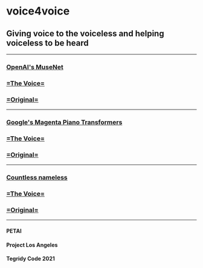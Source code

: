 # voice4voice
## Giving voice to the voiceless and helping voiceless to be heard

***

### [OpenAI's MuseNet](https://openai.com/blog/musenet/)

### [=The Voice=](https://soundcloud.com/aleksandr-sigalov-61/sets/singing-euterpe)

### [=Original=](https://soundcloud.com/aleksandr-sigalov-61/sets/euterpe-openai-musenet-artificial-intelligence-tribute)

***

### [Google's Magenta Piano Transformers](https://magenta.tensorflow.org/piano-transformer)

### [=The Voice=](https://soundcloud.com/aleksandr-sigalov-61/sets/google-piano-transformer)

### [=Original=](https://magenta.github.io/listen-to-transformer/)

***

### [Countless nameless](https://github.com/topics/music-generation)

### [=The Voice=](https://soundcloud.com/aleksandr-sigalov-61/optimus-virtuoso-3-musenet)

### [=Original=](https://github.com/topics/music-generation)

***

#### PETAI
#### Project Los Angeles
#### Tegridy Code 2021
